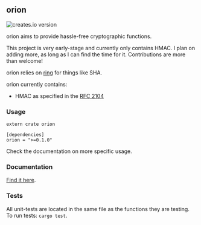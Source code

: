 ## orion
![creates.io version](https://img.shields.io/crates/v/hmac-sha1.svg)

orion aims to provide hassle-free cryptographic functions.

This project is very early-stage and currently only contains HMAC. I plan on adding
more, as long as I can find the time for it. Contributions are more than welcome!

orion relies on [ring](https://github.com/briansmith/ring) for things like SHA.

orion currently contains:
* HMAC as specified in the [RFC 2104](https://tools.ietf.org/html/rfc2104)

### Usage
`extern crate orion`
```
[dependencies]
orion = ">=0.1.0"
```
Check the documentation on more specific usage.
### Documentation
[Find it here](https://docs.rs/orion).

### Tests
All unit-tests are located in the same file as the functions they are testing.
To run tests: `cargo test`.
